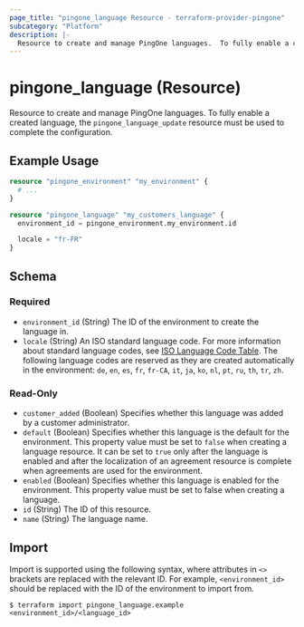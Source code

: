 ```yaml
---
page_title: "pingone_language Resource - terraform-provider-pingone"
subcategory: "Platform"
description: |-
  Resource to create and manage PingOne languages.  To fully enable a created language, the pingone_language_update resource must be used to complete the configuration.
---
```


# pingone_language (Resource)

Resource to create and manage PingOne languages.  To fully enable a created language, the `pingone_language_update` resource must be used to complete the configuration.

## Example Usage

```terraform
resource "pingone_environment" "my_environment" {
  # ...
}

resource "pingone_language" "my_customers_language" {
  environment_id = pingone_environment.my_environment.id

  locale = "fr-FR"
}
```

<!-- schema generated by tfplugindocs -->
## Schema

### Required

- `environment_id` (String) The ID of the environment to create the language in.
- `locale` (String) An ISO standard language code. For more information about standard language codes, see [ISO Language Code Table](http://www.lingoes.net/en/translator/langcode.htm).  The following language codes are reserved as they are created automatically in the environment: `de`, `en`, `es`, `fr`, `fr-CA`, `it`, `ja`, `ko`, `nl`, `pt`, `ru`, `th`, `tr`, `zh`.

### Read-Only

- `customer_added` (Boolean) Specifies whether this language was added by a customer administrator.
- `default` (Boolean) Specifies whether this language is the default for the environment. This property value must be set to `false` when creating a language resource. It can be set to `true` only after the language is enabled and after the localization of an agreement resource is complete when agreements are used for the environment.
- `enabled` (Boolean) Specifies whether this language is enabled for the environment. This property value must be set to false when creating a language.
- `id` (String) The ID of this resource.
- `name` (String) The language name.

## Import

Import is supported using the following syntax, where attributes in `<>` brackets are replaced with the relevant ID.  For example, `<environment_id>` should be replaced with the ID of the environment to import from.

```shell
$ terraform import pingone_language.example <environment_id>/<language_id>
```
